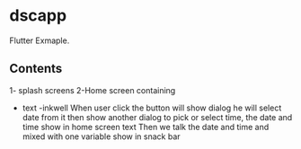 # dscapp
Flutter Exmaple.

## Contents 
1- splash screens
2-Home screen containing
  - text
  -inkwell
    When user click the button will show dialog he will select date from it 
    then show another dialog to pick or select time, the  date and time show in home screen text 
    Then we talk the date and time and mixed with one variable show in snack bar
